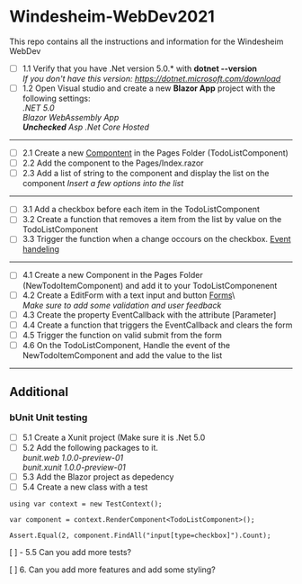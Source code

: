 # Windesheim-WebDev2021
This repo contains all the instructions and information for the Windesheim WebDev

- [ ] 1.1 Verify that you have .Net version 5.0.* with **dotnet --version**  
*If you don't have this version: https://dotnet.microsoft.com/download*  
- [ ] 1.2 Open Visual studio and create a new **Blazor App** project with the following settings:  
*.NET 5.0  
Blazor WebAssembly App  
**Unchecked** Asp .Net Core Hosted*
---
- [ ] 2.1 Create a new [Compontent](https://docs.microsoft.com/en-us/aspnet/core/blazor/components/?view=aspnetcore-5.0) in the Pages Folder (TodoListComponent)
- [ ] 2.2 Add the component to the Pages/Index.razor
- [ ] 2.3 Add a list of string to the component and display the list on the component *Insert a few options into the list*
---
- [ ] 3.1 Add a checkbox before each item in the TodoListComponent
- [ ] 3.2 Create a function that removes a item from the list by value on the TodoListComponent
- [ ] 3.3 Trigger the function when a change occours on the checkbox. [Event handeling](https://docs.microsoft.com/en-us/aspnet/core/blazor/components/event-handling?view=aspnetcore-5.0)  
---
- [ ] 4.1 Create a new Component in the Pages Folder (NewTodoItemComponent) and add it to your TodoListComponenent
- [ ] 4.2 Create a EditForm with a text input and button [Forms](https://docs.microsoft.com/en-us/aspnet/core/blazor/forms-validation?view=aspnetcore-5.0)\  
*Make sure to add some validation and user feedback*
- [ ] 4.3 Create the property EventCallback<string> with the attribute [Parameter]
- [ ] 4.4 Create a function that triggers the EventCallback and clears the form
- [ ] 4.5 Trigger the function on valid submit from the form
- [ ] 4.6 On the TodoListComponent, Handle the event of the NewTodoItemComponent and add the value to the list
---
## Additional
### bUnit Unit testing
- [ ] 5.1 Create a Xunit project (Make sure it is .Net 5.0
- [ ] 5.2 Add the following packages to it.  
*bunit.web 1.0.0-preview-01  
bunit.xunit 1.0.0-preview-01*
- [ ] 5.3 Add the Blazor project as depedency
- [ ] 5.4 Create a new class with a test
```
using var context = new TestContext();

var component = context.RenderComponent<TodoListComponent>();

Assert.Equal(2, component.FindAll("input[type=checkbox]").Count);
```  

[ ] - 5.5 Can you add more tests?

[ ] 6. Can you add more features and add some styling?
